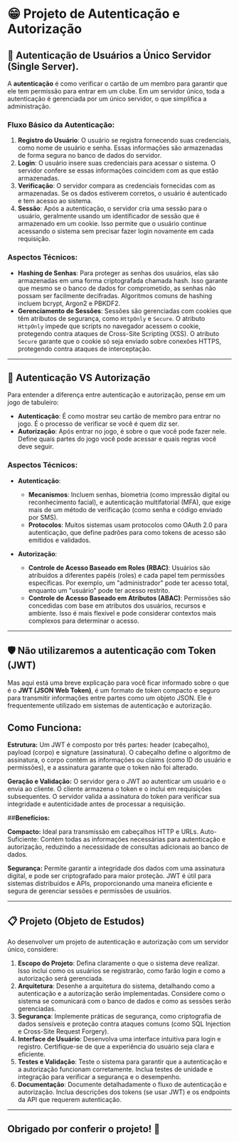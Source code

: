 # 😁 Projeto de Autenticação e Autorização

## 🚀 Autenticação de Usuários a Único Servidor (Single Server).

A **autenticação** é como verificar o cartão de um membro para garantir que ele tem permissão para entrar em um clube. Em um servidor único, toda a autenticação é gerenciada por um único servidor, o que simplifica a administração.

### **Fluxo Básico da Autenticação**:
1. **Registro do Usuário**: O usuário se registra fornecendo suas credenciais, como nome de usuário e senha. Essas informações são armazenadas de forma segura no banco de dados do servidor.
2. **Login**: O usuário insere suas credenciais para acessar o sistema. O servidor confere se essas informações coincidem com as que estão armazenadas.
3. **Verificação**: O servidor compara as credenciais fornecidas com as armazenadas. Se os dados estiverem corretos, o usuário é autenticado e tem acesso ao sistema.
4. **Sessão**: Após a autenticação, o servidor cria uma sessão para o usuário, geralmente usando um identificador de sessão que é armazenado em um cookie. Isso permite que o usuário continue acessando o sistema sem precisar fazer login novamente em cada requisição.

### **Aspectos Técnicos**:
- **Hashing de Senhas**: Para proteger as senhas dos usuários, elas são armazenadas em uma forma criptografada chamada hash. Isso garante que mesmo se o banco de dados for comprometido, as senhas não possam ser facilmente decifradas. Algoritmos comuns de hashing incluem bcrypt, Argon2 e PBKDF2.
- **Gerenciamento de Sessões**: Sessões são gerenciadas com cookies que têm atributos de segurança, como `HttpOnly` e `Secure`. O atributo `HttpOnly` impede que scripts no navegador acessem o cookie, protegendo contra ataques de Cross-Site Scripting (XSS). O atributo `Secure` garante que o cookie só seja enviado sobre conexões HTTPS, protegendo contra ataques de interceptação.

---

## 🔐 Autenticação VS Autorização

Para entender a diferença entre autenticação e autorização, pense em um jogo de tabuleiro:

- **Autenticação**: É como mostrar seu cartão de membro para entrar no jogo. É o processo de verificar se você é quem diz ser.
- **Autorização**: Após entrar no jogo, é sobre o que você pode fazer nele. Define quais partes do jogo você pode acessar e quais regras você deve seguir.

### **Aspectos Técnicos**:
- **Autenticação**:
  - **Mecanismos**: Incluem senhas, biometria (como impressão digital ou reconhecimento facial), e autenticação multifatorial (MFA), que exige mais de um método de verificação (como senha e código enviado por SMS).
  - **Protocolos**: Muitos sistemas usam protocolos como OAuth 2.0 para autenticação, que define padrões para como tokens de acesso são emitidos e validados.
  
- **Autorização**:
  - **Controle de Acesso Baseado em Roles (RBAC)**: Usuários são atribuídos a diferentes papéis (roles) e cada papel tem permissões específicas. Por exemplo, um "administrador" pode ter acesso total, enquanto um "usuário" pode ter acesso restrito.
  - **Controle de Acesso Baseado em Atributos (ABAC)**: Permissões são concedidas com base em atributos dos usuários, recursos e ambiente. Isso é mais flexível e pode considerar contextos mais complexos para determinar o acesso.

---

## 🛡️ Não utilizaremos a autenticação com Token (JWT)

Mas aqui está uma breve explicação para você ficar informado sobre o que é o **JWT (JSON Web Token)**, é um formato de token compacto e seguro para transmitir informações entre partes como um objeto JSON. Ele é frequentemente utilizado em sistemas de autenticação e autorização.

## **Como Funciona:**

**Estrutura:** Um JWT é composto por três partes: header (cabeçalho), payload (corpo) e signature (assinatura). O cabeçalho define o algoritmo de assinatura, o corpo contém as informações ou claims (como ID do usuário e permissões), e a assinatura garante que o token não foi alterado.

**Geração e Validação:** O servidor gera o JWT ao autenticar um usuário e o envia ao cliente. O cliente armazena o token e o inclui em requisições subsequentes. O servidor valida a assinatura do token para verificar sua integridade e autenticidade antes de processar a requisição.

##**Benefícios:**

**Compacto:** Ideal para transmissão em cabeçalhos HTTP e URLs.
Auto-Suficiente: Contém todas as informações necessárias para autenticação e autorização, reduzindo a necessidade de consultas adicionais ao banco de dados.

**Segurança:** Permite garantir a integridade dos dados com uma assinatura digital, e pode ser criptografado para maior proteção.
JWT é útil para sistemas distribuídos e APIs, proporcionando uma maneira eficiente e segura de gerenciar sessões e permissões de usuários.

---

## 📋 Projeto (Objeto de Estudos)

Ao desenvolver um projeto de autenticação e autorização com um servidor único, considere:

1. **Escopo do Projeto**: Defina claramente o que o sistema deve realizar. Isso inclui como os usuários se registrarão, como farão login e como a autorização será gerenciada.
2. **Arquitetura**: Desenhe a arquitetura do sistema, detalhando como a autenticação e a autorização serão implementadas. Considere como o sistema se comunicará com o banco de dados e como as sessões serão gerenciadas.
3. **Segurança**: Implemente práticas de segurança, como criptografia de dados sensíveis e proteção contra ataques comuns (como SQL Injection e Cross-Site Request Forgery).
4. **Interface de Usuário**: Desenvolva uma interface intuitiva para login e registro. Certifique-se de que a experiência do usuário seja clara e eficiente.
5. **Testes e Validação**: Teste o sistema para garantir que a autenticação e a autorização funcionam corretamente. Inclua testes de unidade e integração para verificar a segurança e o desempenho.
6. **Documentação**: Documente detalhadamente o fluxo de autenticação e autorização. Inclua descrições dos tokens (se usar JWT) e os endpoints da API que requerem autenticação.

---
## Obrigado por conferir o projeto! 🚀
